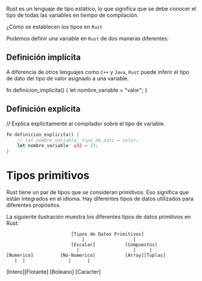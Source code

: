 Rust es un lenguaje de tipo estático, lo que significa que se debe conocer
el tipo de todas las variables en tiempo de compilación.

¿Cómo se establecen los tipos en `Rust`

Podemos definir una variable en `Rust` de dos maneras diferentes:

## Definición implícita

A diferencia de otros lenguajes como `C++` y `Java`, `Rust` puede inferir
el tipo de dato del tipo de valor asignado a una variable.

fn definicion_implicita() {
	let nombre_variable = "valor";
}

## Definición explícita

// Explica explícitamente al compilador sobre el tipo de variable.

```rust
fn definicion_explicita() {
	// let nombre_variable: tipo_de_dato = valor;
	let nombre_variable: u32 = 23;
}
```

# Tipos primitivos

Rust tiene un par de tipos que se consideran primitivos. Eso significa que están
integrados en el idioma. Hay diferentes tipos de datos utilizados para diferentes propósitos.

La siguiente ilustración muestra los diferentes tipos de datos primitivos en Rust:



							[Tipos de Datos Primitivos]
								|				   |
							[Escalar]			[Compuestos]
							  |					   |	 |
	[Numerico]		 	[No-Numerico]			[Array][Tuplas]
	   |  |		           |	  |
 [Intero][Flotante]	 [Boleano] [Caracter]